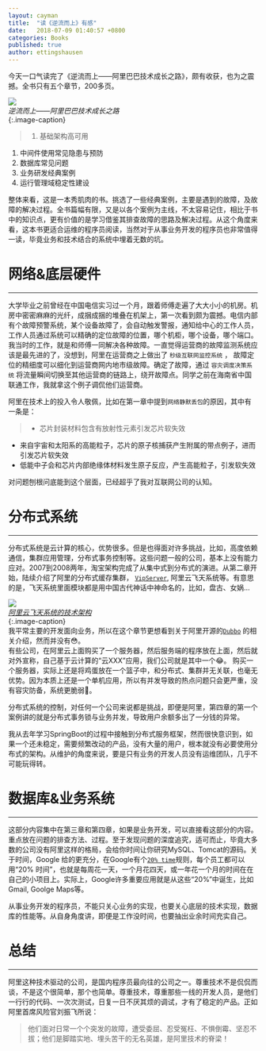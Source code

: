 ```yaml
---
layout: cayman
title:  "读《逆流而上》有感"
date:   2018-07-09 01:40:57 +0800
categories: Books
published: true
author: ettingshausen
--- 
```

今天一口气读完了《逆流而上——阿里巴巴技术成长之路》，颇有收获，也为之震撼。全书只有五个章节，200多页。  

![](https://wx3.sinaimg.cn/large/685ea4faly1ft34z4ki60j20gf0lgt9y.jpg)  
*逆流而上——阿里巴巴技术成长之路*  
{:.image-caption}   
> 1. 基础架构高可用
1. 中间件使用常见隐患与预防
1. 数据库常见问题
1. 业务研发经典案例
1. 运行管理域稳定性建设  

整体来看，这是一本秀肌肉的书。挑选了一些经典案例，主要是遇到的故障，及故障的解决过程。全书篇幅有限，又是以各个案例为主线，不太容易记住，相比于书中的知识点，更有价值的是学习借鉴其排查故障的思路及解决过程。从这个角度来看，这本书更适合运维的程序员阅读，当然对于从事业务开发的程序员也非常值得一读，毕竟业务和技术结合的系统中埋着无数的坑。  

# 网络&底层硬件
---
大学毕业之前曾经在中国电信实习过一个月，跟着师傅走遍了大大小小的机房。机房中密密麻麻的光纤，成捆成捆的堆叠在机架上，第一次看到颇为震撼。电信内部有个故障预警系统，某个设备故障了，会自动触发警报，通知给中心的工作人员，工作人员通过系统可以精确的定位故障的位置，哪个机柜，哪个设备，哪个端口。我当时的工作，就是和师傅一同解决各种故障。一直觉得运营商的故障监测系统应该是最先进的了，没想到，阿里在运营商之上做出了 `秒级互联网监控系统` ， 故障定位的精细度可以细化到运营商网内地市级故障。确定了故障，通过 `容灾调度决策系统` 将流量瞬间切换至其他运营商的链路上，绕开故障点。同学之前在海南省中国联通工作，我就拿这个例子调侃他们运营商。

阿里在技术上的投入令人敬佩，比如在第一章中提到`网络静默丢包`的原因，其中有一条是：  
>+ 芯片封装材料包含有放射性元素引发芯片软失效
+ 来自宇宙和太阳系的高能粒子，芯片的原子核捕获产生附属的带点例子，进而引发芯片软失效
+ 低能中子会和芯片内部绝缘体材料发生原子反应，产生高能粒子，引发软失效  

对问题刨根问底能到这个层面，已经超乎了我对互联网公司的认知。  

# 分布式系统
---
分布式系统是云计算的核心，优势很多。但是也得面对许多挑战，比如，高度依赖通信，集群应用管理，分布式事务控制等。这些问题一般的公司，基本上没有能力应对。2007到2008两年，淘宝架构完成了从集中式到分布式的演进。从第二章开始，陆续介绍了阿里的分布式缓存集群， [`VipServer`](https://blog.csdn.net/heyc861221/article/details/80126013), 阿里云飞天系统等。有意思的是，飞天系统里面模块都是用中国古代神话中神命名的，比如，盘古、女娲…

![](https://wx4.sinaimg.cn/large/685ea4faly1ft322zxzraj20hf0d075n.jpg)  
*[阿里云飞天系统的技术架构](https://www.cnblogs.com/snailrun/p/4986736.html)*  
{:.image-caption}   
我平常主要的开发面向业务，所以在这个章节更想看到关于阿里开源的[`Dubbo`](https://github.com/apache/incubator-dubbo) 的相关介绍，然而并没有:flushed:。  
有些公司，在阿里云上面购买了一个服务器，然后服务端的程序放在上面，然后就对外宣称，自己基于云计算的“云XXX”应用，我们公司就是其中一个:joy:。 购买一个服务器，实际上还是将鸡蛋放在一个篮子中，和分布式、集群并无关联，也毫无优势。因为本质上还是一个单机应用，所以有并发导致的热点问题只会更严重，没有容灾防备，系统更脆弱:speak_no_evil:。  

分布式系统的控制，对任何一个公司来说都是挑战，即便是阿里，第四章的第一个案例讲的就是分布式事务锁与业务并发，导致用户余额多出了一分钱的异常。 

我从去年学习SpringBoot的过程中接触到分布式服务框架，然而很快意识到，如果一个还未稳定，需要频繁改动的产品，没有大量的用户，根本就没有必要使用分布式的架构。从维护的角度来说，要是只有业务的开发人员没有运维团队，几乎不可能玩得转。

# 数据库&业务系统
---
这部分内容集中在第三章和第四章，如果是业务开发，可以直接看这部分的内容。重点放在问题的排查方法、过程。至于发现问题的深度追究，适可而止，毕竟大多数的公司没有阿里这样的格局，会给你时间让你研究MySQL、Tomcat的源码。关于时间，Google 给的更充分，在Google有个[`20% time`](http://www.ifanr.com/335200)规则，每个员工都可以用“20% 时间”，也就是每周花一天，一个月花四天，或一年花一个月的时间在在自己的小项目上。实际上，Google许多重要应用就是从这些“20%”中诞生，比如Gmail, Goolge Maps等。  

从事业务开发的程序员，不能只关心业务的实现，也要关心底层的技术实现，数据库的性能等。从自身角度讲，即便是工作没时间，也要抽出业余时间充实自己。
# 总结
---
阿里这种技术驱动的公司，是国内程序员最向往的公司之一。尊重技术不是侃侃而谈，不是这个很简单，那个也简单。尊重技术，尊重那些一线的开发人员，是他们一行行的代码、一次次测试，日复一日不厌其烦的调试，才有了稳定的产品。正如阿里首席风险官刘振飞所说：
>他们面对日常一个个突发的故障，遭受委屈、忍受冤枉、不惧倒霉、坚忍不拔；他们是脚踏实地、埋头苦干的无名英雄，是阿里技术的脊梁！
